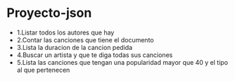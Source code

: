 # Proyecto-json

* 1.Listar todos los autores que hay
* 2.Contar las canciones que tiene el documento
* 3.Lista la duracion de la cancion pedida
* 4.Buscar un artista y que te diga todas sus canciones
* 5.Lista las canciones que tengan una popularidad mayor que 40 y el tipo al que pertenecen
